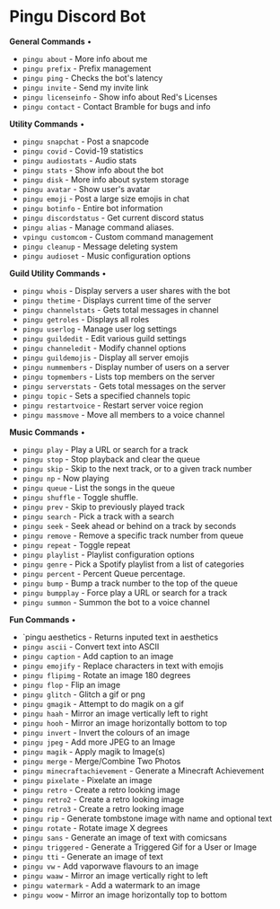 # Pingu Discord Bot

**General Commands** • 

  - `pingu about` - More info about me
  - `pingu prefix` - Prefix management
  - `pingu ping` - Checks the bot's latency
  - `pingu invite` - Send my invite link
  - `pingu licenseinfo` - Show info about Red's Licenses
  - `pingu contact` - Contact Bramble for bugs and info

**Utility Commands** • 

  - `pingu snapchat` - Post a snapcode
  - `pingu covid` - Covid-19 statistics
  - `pingu audiostats` - Audio stats
  - `pingu stats` - Show info about the bot
  - `pingu disk` - More info about system storage
  - `pingu avatar` - Show user's avatar
  - `pingu emoji` - Post a large size emojis in chat
  - `pingu botinfo` - Entire bot information
  - `pingu discordstatus` - Get current discord status
  - `pingu alias` - Manage command aliases.
  - `vpingu customcom` - Custom command management
  - `pingu cleanup` - Message deleting system
  - `pingu audioset` - Music configuration options
  
 **Guild Utility Commands** • 
  
- `pingu whois` - Display servers a user shares with the bot
- `pingu thetime` - Displays current time of the server
- `pingu channelstats` - Gets total messages in channel
- `pingu getroles` - Displays all roles
- `pingu userlog` - Manage user log settings
- `pingu guildedit` - Edit various guild settings
- `pingu channeledit` - Modify channel options
- `pingu guildemojis` - Display all server emojis
- `pingu nummembers` - Display number of users on a server
- `pingu topmembers` - Lists top members on the server
- `pingu serverstats` - Gets total messages on the server
- `pingu topic` - Sets a specified channels topic
- `pingu restartvoice` - Restart server voice region
- `pingu massmove` - Move all members to a voice channel

 **Music Commands** • 
 
- `pingu play` - Play a URL or search for a track
- `pingu stop` - Stop playback and clear the queue
- `pingu skip` - Skip to the next track, or to a given track number
- `pingu np` - Now playing
- `pingu queue` - List the songs in the queue
- `pingu shuffle` - Toggle shuffle.
- `pingu prev` - Skip to previously played track
- `pingu search` - Pick a track with a search
- `pingu seek` - Seek ahead or behind on a track by seconds
- `pingu remove` - Remove a specific track number from queue
- `pingu repeat` - Toggle repeat
- `pingu playlist` - Playlist configuration options
- `pingu genre` - Pick a Spotify playlist from a list of categories
- `pingu percent` - Percent Queue percentage.
- `pingu bump` - Bump a track number to the top of the queue
- `pingu bumpplay` - Force play a URL or search for a track
- `pingu summon` - Summon the bot to a voice channel

 **Fun Commands** • 
 
- `pingu aesthetics - Returns inputed text in aesthetics
- `pingu ascii` - Convert text into ASCII
- `pingu caption` - Add caption to an image
- `pingu emojify` - Replace characters in text with emojis
- `pingu flipimg` - Rotate an image 180 degrees
- `pingu flop` - Flip an image
- `pingu glitch` - Glitch a gif or png
- `pingu gmagik` - Attempt to do magik on a gif
- `pingu haah` - Mirror an image vertically left to right
- `pingu hooh` - Mirror an image horizontally bottom to top
- `pingu invert` - Invert the colours of an image
- `pingu jpeg` - Add more JPEG to an Image
- `pingu magik` - Apply magik to Image(s)
- `pingu merge` - Merge/Combine Two Photos
- `pingu minecraftachievement` - Generate a Minecraft Achievement
- `pingu pixelate` - Pixelate an image
- `pingu retro` - Create a retro looking image
- `pingu retro2` - Create a retro looking image
- `pingu retro3` - Create a retro looking image
- `pingu rip` - Generate tombstone image with name and optional text
- `pingu rotate` - Rotate image X degrees
- `pingu sans` - Generate an image of text with comicsans
- `pingu triggered` - Generate a Triggered Gif for a User or Image
- `pingu tti` - Generate an image of text
- `pingu vw` - Add vaporwave flavours to an image
- `pingu waaw` - Mirror an image vertically right to left
- `pingu watermark` - Add a watermark to an image
- `pingu woow` - Mirror an image horizontally top to bottom
 

